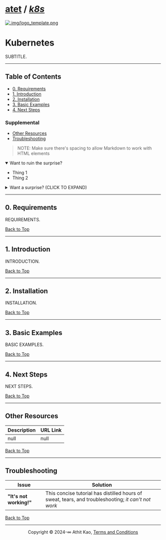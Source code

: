 # [atet](https://github.com/atet) / [**_k8s_**](https://github.com/atet/k8s/blob/main/README.md#atet--k8s)

[![.img/logo_template.png](.img/logo_template.png)](#nolink)

# Kubernetes

SUBTITLE.

----------------------------------------------------------------------------

## Table of Contents

* [0. Requirements](#0-requirements)
* [1. Introduction](#1-introduction)
* [2. Installation](#2-installation)
* [3. Basic Examples](#3-basic-examples)
* [4. Next Steps](#4-next-steps)

### Supplemental

* [Other Resources](#other-resources)
* [Troubleshooting](#troubleshooting)

> NOTE: Make sure there's spacing to allow Markdown to work with HTML elements

<details open>
<summary>Want to ruin the surprise?</summary>

- Thing 1
- Thing 2

</details>

<details>
<summary>Want a surprise? (CLICK TO EXPAND)</summary>

1. Thing A
2. Thing B

</details>

----------------------------------------------------------------------------

## 0. Requirements

REQUIREMENTS.

[Back to Top](#table-of-contents)

----------------------------------------------------------------------------

## 1. Introduction

INTRODUCTION.

[Back to Top](#table-of-contents)

----------------------------------------------------------------------------

## 2. Installation

INSTALLATION.

[Back to Top](#table-of-contents)

----------------------------------------------------------------------------

## 3. Basic Examples

BASIC EXAMPLES.

[Back to Top](#table-of-contents)

----------------------------------------------------------------------------

## 4. Next Steps

NEXT STEPS.

[Back to Top](#table-of-contents)

----------------------------------------------------------------------------

## Other Resources

**Description** | **URL Link**
--- | ---
null | null

[Back to Top](#table-of-contents)

----------------------------------------------------------------------------

## Troubleshooting

Issue | Solution
--- | ---
**"It's not working!"** | This concise tutorial has distilled hours of sweat, tears, and troubleshooting; _it can't not work_

[Back to Top](#table-of-contents)

----------------------------------------------------------------------------

<p align="center">Copyright © 2024-∞ Athit Kao, <a href="http://www.athitkao.com/tos.html" target="_blank">Terms and Conditions</a></p>